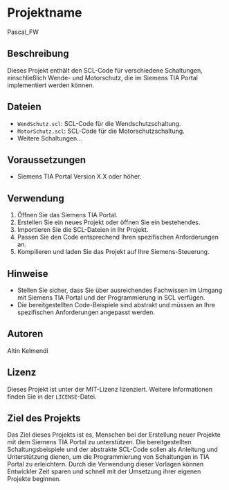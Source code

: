 # Projektname
Pascal_FW

## Beschreibung
Dieses Projekt enthält den SCL-Code für verschiedene Schaltungen, einschließlich Wende- und Motorschutz, die im Siemens TIA Portal implementiert werden können.

## Dateien
- `WendSchutz.scl`: SCL-Code für die Wendschutzschaltung.
- `MotorSchutz.scl`: SCL-Code für die Motorschutzschaltung.
- Weitere Schaltungen...

## Voraussetzungen
- Siemens TIA Portal Version X.X oder höher.

## Verwendung
1. Öffnen Sie das Siemens TIA Portal.
2. Erstellen Sie ein neues Projekt oder öffnen Sie ein bestehendes.
3. Importieren Sie die SCL-Dateien in Ihr Projekt.
4. Passen Sie den Code entsprechend Ihren spezifischen Anforderungen an.
5. Kompilieren und laden Sie das Projekt auf Ihre Siemens-Steuerung.

## Hinweise
- Stellen Sie sicher, dass Sie über ausreichendes Fachwissen im Umgang mit Siemens TIA Portal und der Programmierung in SCL verfügen.
- Die bereitgestellten Code-Beispiele sind abstrakt und müssen an Ihre spezifischen Anforderungen angepasst werden.

## Autoren
Altin Kelmendi

## Lizenz
Dieses Projekt ist unter der MIT-Lizenz lizenziert. Weitere Informationen finden Sie in der `LICENSE`-Datei.

## Ziel des Projekts
Das Ziel dieses Projekts ist es, Menschen bei der Erstellung neuer Projekte mit dem Siemens TIA Portal zu unterstützen. Die bereitgestellten Schaltungsbeispiele und der abstrakte SCL-Code sollen als Anleitung und Unterstützung dienen, um die Programmierung von Schaltungen in TIA Portal zu erleichtern. Durch die Verwendung dieser Vorlagen können Entwickler Zeit sparen und schnell mit der Umsetzung ihrer eigenen Projekte beginnen.
